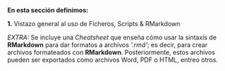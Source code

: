 **En esta sección definimos:**

**1.** Vistazo general al uso de Ficheros, Scripts & RMarkdown

_EXTRA:_ Se incluye una *Cheatsheet* que enseña cómo usar la sintaxis de **RMarkdown** para dar formatos a archivos _'.rmd'_; es decir, para crear archivos formateados con **RMarkdown**. Posteriormente, estos archivos pueden ser exportados como archivos Word, PDF o HTML, entreo otros.